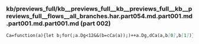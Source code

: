 ### kb/previews_full/kb__previews_full__kb__previews_full__kb__previews_full__flows__all_branches.har.part054.md.part001.md.part001.md.part001.md (part 002)

```md
Ca=function(a){let b;for(;a.Dg<12&&(b=cCa(a));)++a.Dg,dCa(a,b[0],b[1])};fCa=function(a){a.Eg||(a.Eg=_.kJ(()=>{a.Eg=0;eCa(a)}))};cCa=fu
```

```
